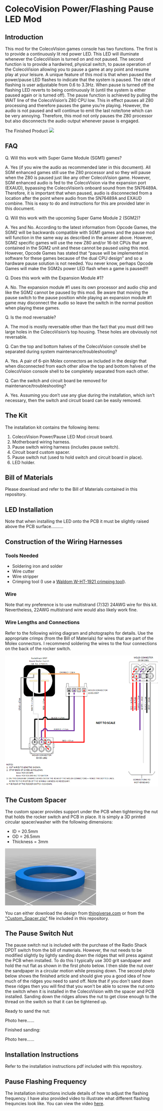 # ColecoVision Power/Flashing Pause LED Mod

## Introduction

This mod for the ColecoVision games console has two functions.  The first is to provide a continuously lit red power LED.  This LED will illuminate whenever the ColecoVision is turned on and not paused.  The second function is to provide a hardwired, physical switch, to pause operation of the ColecoVision allowing you to pause a game at any point and resume play at your leisure.  A unique feature of this mod is that when paused the power/pause LED flashes to indicate that the system is paused.  The rate of flashing is user adjustable from 0.6 to 3.3Hz.  When pause is turned off the flashing LED reverts to being continuously lit (until the system is either paused again or is turned off).
The pause function is achieved by pulling the WAIT line of the ColecoVision’s Z80 CPU low.  This in effect pauses all Z80 processing and therefore pauses the game you’re playing.  However, the audio is not paused and will continue to emit the last note/tone which can be very annoying.  Therefore, this mod not only pauses the Z80 processor but also disconnects the audio output whenever pause is engaged.

The Finished Product
![](https://github.com/ikrananka/ColecoVision-Power-Flashing-Pause-LED-Mod/blob/main/images/Installed%20Mod.JPG)

## FAQ

Q.	Will this work with Super Game Module (SGM1) games?

A.	Yes (if you wire the audio as recommended later in this document).  All SGM enhanced games still use the Z80 processor and so they will pause when the Z80 is paused just like any other ColecoVision game.  However, SGM enhanced audio is fed to the ColecoVision via the expansion port (EXAUD), bypassing the ColecoVision’s onboard sound from the SN76489A.  Therefore, it is important that when paused, audio is disconnected from a location after the point where audio from the SN76489A and EXAUD combine.  This is easy to do and instructions for this are provided later in this document.

Q.	Will this work with the upcoming Super Game Module 2 (SGM2)?

A.	Yes and No.  According to the latest information from Opcode Games, the SGM2 will be backwards compatible with SGM1 games and the pause mod will function in the same way as described in the answer above.  However, SGM2 specific games will use the new Z80 and/or 16-bit CPUs that are contained in the SGM2 unit and these cannot be paused using this mod.  However, Opcode Games has stated that “pause will be implemented in software for these games because of the dual CPU design” and so a hardware pause solution is not needed.  You never know, perhaps Opcode Games will make the SGM2s power LED flash when a game is paused!!!

Q.	Does this work with the Expansion Module #1?

A.	No.  The expansion module #1 uses its own processor and audio chip and like the SGM2 cannot be paused by this mod.  Be aware that moving the pause switch to the pause position while playing an expansion module #1 game may disconnect the audio so leave the switch in the normal position when playing these games.

Q.	Is the mod reversable?

A.	The mod is mostly reversable other than the fact that you must drill two large holes in the ColecoVision’s top housing.  These holes are obviously not reversable.

Q. Can the top and bottom halves of the ColecoVision console shell be separated during system maintenance/troubleshooting?

A. Yes.  A pair of 6-pin Molex connectors ae included in the design that when disconnected from each other allow the top and bottom halves of the ColecoVision console shell to be completely separated from each other.

Q.	Can the switch and circuit board be removed for maintenance/troubleshooting?

A.	Yes.  Assuming you don’t use any glue during the installation, which isn’t necessary, then the switch and circuit board can be easily removed.

## The Kit
 
The installation kit contains the following items:
1.	ColecoVision Power/Pause LED Mod circuit board.
2.	Motherboard wiring harness.
3.	Pause switch wiring harness (includes pause switch).
4.	Circuit board custom spacer.
5.	Pause switch nut (used to hold switch and circuit board in place).
6.	LED holder.

## Bill of Materials

Please download and refer to the Bill of Materials contained in this repository.

## LED Installation

Note that when installing the LED onto the PCB it must be slightly raised above the PCB surface..........

## Construction of the Wiring Harnesses
### Tools Needed

- Soldering iron and solder
- Wire cutter
- Wire stripper
- Crimping tool (I use a [Waldom W-HT-1921 crimping tool](https://www.digikey.com/en/products/detail/gc-electronics/W-HT-1921/26396)).

### Wire

Note that my preference is to use multistrand (7/32) 24AWG wire for this kit.  Nevertheless, 22AWG multistrand wire would also likely work fine.

### Wire Lengths and Connections

Refer to the following wiring diagram and photographs for details.  Use the appropriate crimps (from the Bill of Materials) for wires that are part of the Molex connectors.  I recommend soldering the wires to the four connections on the back of the rocker switch.

![](https://github.com/ikrananka/ColecoVision-Power-Flashing-Pause-LED-Mod/blob/main/images/Wiring%20Harness.png?raw=true)

## The Custom Spacer

The custom spacer provides support under the PCB when tightening the nut that holds the rocker switch and PCB in place.  It is simply a 3D printed circular spacer/washer with the following dimensions:

- ID = 20.5mm
- OD = 26.5mm
- Thickness = 3mm

<img src="https://github.com/ikrananka/ColecoVision-Power-Flashing-Pause-LED-Mod/blob/main/images/Custom_Spacer.png" width="300" />

You can either download the design from [thingiverse.com](https://www.thingiverse.com/thing:3446247) or from the ["Custom_Spacer.zip"](Custom_Spacer.zip) file included in this repository.

## The Pause Switch Nut

The pause switch nut is included with the purchase of the Radio Shack DPDT switch from the bill of materials.  However, the nut needs to be modified slightly by lightly sanding down the ridges that will press against the PCB when installed.  To do this I typically use 300 grit sandpaper and hold the nut flat as shown in the first photo below.  I then slide the nut over the sandpaper in a circular motion while pressing down.  The second photo below shows the finished article and should give you a good idea of how much of the ridges you need to sand off.  Note that if you don't sand down these ridges then you will find that you won't be able to screw the nut onto the switch when it is installed in the ColecoVision with the spacer and PCB installed.  Sanding down the ridges allows the nut to get close enough to the thread on the switch so that it can be tightened up.

Ready to sand the nut:

Photo here......

Finished sanding:

Photo here......

## Installation Instructions

Refer to the installation instructions pdf included with this repository.

## Pause Flashing Frequency

The installation instructions include details of how to adjust the flashing frequency.  I have also provided video to illustrate what different flashing frequncies look like.  You can view the video [here](https://youtu.be/l38Kgi8KPcs).


